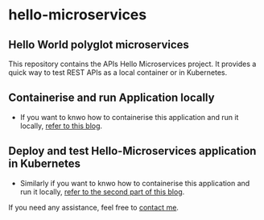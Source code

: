 # hello-microservices

Hello World polyglot microservices
------

This repository contains the APIs Hello Microservices project. It provides a quick way to test REST APIs as a local container or in Kubernetes. 

Containerise and run Application locally
------

   - If you want to knwo how to containerise this application and run it locally, [refer to this blog](https://mulethunder.blog/2021/09/01/getting-the-containers-and-kubernetes-basics-right/). 


Deploy and test Hello-Microservices application in Kubernetes
------

   - Similarly if you want to knwo how to containerise this application and run it locally, [refer to the second part of this blog](https://mulethunder.blog/2021/09/01/getting-the-containers-and-kubernetes-basics-right/). 
    
    
If you need any assistance, feel free to [contact me](https://www.linkedin.com/in/citurria/).